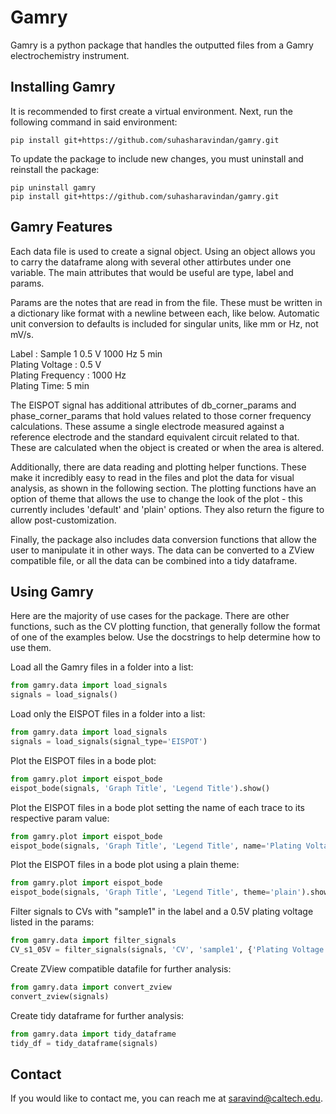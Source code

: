 # Gamry
Gamry is a python package that handles the outputted files from a Gamry electrochemistry instrument.

## Installing Gamry
It is recommended to first create a virtual environment. Next, run the following command in said environment:

```console
pip install git+https://github.com/suhasharavindan/gamry.git
```

To update the package to include new changes, you must uninstall and reinstall the package:

```console
pip uninstall gamry
pip install git+https://github.com/suhasharavindan/gamry.git
```

## Gamry Features
Each data file is used to create a signal object. Using an object allows you to carry the dataframe along with several other attirbutes under one variable. The main attributes that would be useful are type, label and params.

Params are the notes that are read in from the file. These must be written in a dictionary like format with a newline between each, like below. Automatic unit conversion to defaults is included for singular units, like mm or Hz, not mV/s.

Label : Sample 1 0.5 V 1000 Hz 5 min\
Plating Voltage : 0.5 V\
Plating Frequency : 1000 Hz\
Plating Time: 5 min

The EISPOT signal has additional attributes of db_corner_params and phase_corner_params that hold values related to those corner frequency calculations. These assume a single electrode measured against a reference electrode and the standard equivalent circuit related to that. These are calculated when the object is created or when the area is altered.

Additionally, there are data reading and plotting helper functions. These make it incredibly easy to read in the files and plot the data for visual analysis, as shown in the following section. The plotting functions have an option of theme that allows the use to change the look of the plot - this currently includes 'default' and 'plain' options. They also return the figure to allow post-customization.

Finally, the package also includes data conversion functions that allow the user to manipulate it in other ways. The data can be converted to a ZView compatible file, or all the data can be combined into a tidy dataframe.

## Using Gamry
Here are the majority of use cases for the package. There are other functions, such as the CV plotting function, that generally follow the format of one of the examples below. Use the docstrings to help determine how to use them.

Load all the Gamry files in a folder into a list:
 ```python
from gamry.data import load_signals
signals = load_signals()
```

Load only the EISPOT files in a folder into a list:
 ```python
from gamry.data import load_signals
signals = load_signals(signal_type='EISPOT')
```

Plot the EISPOT files in a bode plot:
 ```python
from gamry.plot import eispot_bode
eispot_bode(signals, 'Graph Title', 'Legend Title').show()
```

Plot the EISPOT files in a bode plot setting the name of each trace to its respective param value:
 ```python
from gamry.plot import eispot_bode
eispot_bode(signals, 'Graph Title', 'Legend Title', name='Plating Voltage').show()
```

Plot the EISPOT files in a bode plot using a plain theme:
 ```python
from gamry.plot import eispot_bode
eispot_bode(signals, 'Graph Title', 'Legend Title', theme='plain').show()
```

Filter signals to CVs with "sample1" in the label and a 0.5V plating voltage listed in the params:
 ```python
from gamry.data import filter_signals
CV_s1_05V = filter_signals(signals, 'CV', 'sample1', {'Plating Voltage':'0.5'})
```

Create ZView compatible datafile for further analysis:
 ```python
from gamry.data import convert_zview
convert_zview(signals)
```

Create tidy dataframe for further analysis:
 ```python
from gamry.data import tidy_dataframe
tidy_df = tidy_dataframe(signals)
```

## Contact
If you would like to contact me, you can reach me at saravind@caltech.edu.